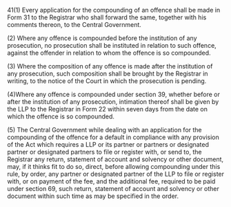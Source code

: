 41(1) Every application for the compounding of an offence shall be made in Form 31 to the Registrar who shall forward the same, together with his comments thereon, to the Central Government.

(2) Where any offence is compounded before the institution of any prosecution, no prosecution shall be instituted in relation to such offence, against the offender in relation to whom the offence is so compounded.

(3) Where the composition of any offence is made after the institution of any prosecution, such composition shall be brought by the Registrar in writing, to the notice of the Court in which the prosecution is pending.

(4)Where any offence is compounded under section 39, whether before or after the institution of any prosecution, intimation thereof shall be given by the LLP to the Registrar in Form 22 within seven days from the date on which the offence is so compounded.

(5) The Central Government while dealing with an application for the compounding of the offence for a default in compliance with any provision of the Act which requires a LLP or its partner or partners or designated partner or designated partners to file or register with, or send to, the Registrar any return, statement of account and solvency or other document, may, if it thinks fit to do so, direct, before allowing compounding under this rule, by order, any partner or designated partner of the LLP to file or register with, or on payment of the fee, and the additional fee, required to be paid under section 69, such return, statement of account and solvency or other document within such time as may be specified in the order.
